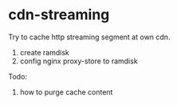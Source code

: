 cdn-streaming
=============

Try to cache http streaming segment at own cdn.
  1. create ramdisk
  2. config nginx proxy-store to ramdisk
  
Todo:
  1. how to purge cache content
  
